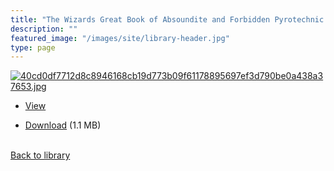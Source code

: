 ```yaml
---
title: "The Wizards Great Book of Absoundite and Forbidden Pyrotechnic Knowledge"
description: ""
featured_image: "/images/site/library-header.jpg"
type: page
---
```


<a href="https://drive.google.com/uc?export=view&id=1OC6qSU5TNhYRptszWTexqTpBlIG4VPf3" target="_blank">![40cd0df7712d8c8946168cb19d773b09f61178895697ef3d790be0a438a37653.jpg](/images/library/40cd0df7712d8c8946168cb19d773b09f61178895697ef3d790be0a438a37653.jpg)</a>
* <a href="https://drive.google.com/uc?export=view&id=1OC6qSU5TNhYRptszWTexqTpBlIG4VPf3" target="_blank">View</a>

* [Download](https://drive.google.com/uc?export=download&id=1OC6qSU5TNhYRptszWTexqTpBlIG4VPf3) (1.1 MB)

<br />[Back to library](/library/)
